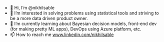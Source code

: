 - 👋 Hi, I’m @nikhilsable
- 👀 I’m interested in solving problems using statistical tools and striving to be a more data driven product owner.
- 🌱 I’m currently learning about Bayesian decision models, front-end dev (for making pretty ML apps), DevOps using Azure platform, etc. 
- 📫 How to reach me www.linkedin.com/nikhilsable

<!---
nikhilsable/nikhilsable is a ✨ special ✨ repository because its `README.md` (this file) appears on your GitHub profile.
You can click the Preview link to take a look at your changes.
--->

